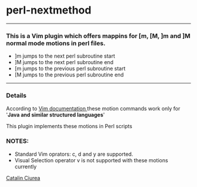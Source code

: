 # perl-nextmethod 

----
### This is a Vim plugin which offers mappins for [m, [M, ]m and ]M normal mode motions in perl files.

* ]m jumps to the next perl subroutine start
* ]M jumps to the next perl subroutine end
* [m jumps to the previous perl subroutine start
* [M jumps to the previous perl subroutine end

----
### Details

According to [ Vim documentation ]( http://vimdoc.sourceforge.net/htmldoc/motion.html#]m) these motion commands work only for '__Java  and similar structured languages__'

This plugin implements these motions in Perl scripts

### NOTES: 
* Standard Vim oprators: c, d and y are supported.
* Visual Selection operator v is not supported with these motions currently

[Catalin Ciurea](mailto:catalin@cpan.org)
